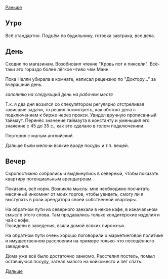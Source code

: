 [Раньше](2019.12.21.md)
## Утро
Всё стандартно. Подъём по будильнику, готовка завтрака, все дела.
## День
Сходил по магазинам. Возобновил чтение "Кровь пот и пиксели". Всё-таки это гораздо более лёгкое чтиво чем Манн.

Пока Нелли убирала в комнате, написал рецензию по "Доктору..." за вчерашний день.

*заполняю на следующий день на рабочем месте*

Т.к. я два дня возился со спекулятором регулярно отстреливая зависшие задачи, то решил посмотреть, как обстоят дела с подключением к бирже через прокси. Увидел вручную прописанный таймаут. Перенёс значение таймаута в константу и уменьшил его знаяение с 45 до 35 с., как это сделано в голом подключениии.

Повторил с малым английский.

Дальше были мелочи всякие вроде посуды и т.п. вещей.
## Вечер
Скропостижно собрались и выдвинулись в северный, чтобы показать квартиру потенциальным арендатроам.

Показали, всё норм. Возникла мысль: мне необходимо посчитать месячный инкоминг от моих торгов, чтобы увидеть, смогу ли я выступать в роли арендатора своей собственной квартиры.

На обратном пути из северного заехали в некое кафе, в изначальном смысле этого слова. Там продавались только кондитерские изделия и чай с кофе.  
Посидели в заведения, взяли домой всяких пирожных.

На обратном пути очень хорошо поговорили о маркетинговой политике и имущественном расслоении на примере только-что посещённого заведения.

Дома уже всё было достаточно занкомо. Расстелил постель, помыл оставшуюся посуду, загнал малого на койкоместо и лёг спать.

[Дальше](2019.12.23.md)